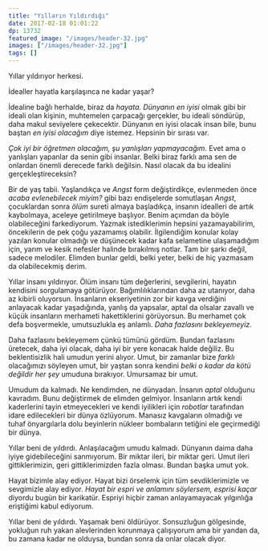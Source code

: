 ```yaml
---
title: "Yılların Yıldırdığı"
date: 2017-02-18 01:01:22
dp: 13732
featured_image: "/images/header-32.jpg"
images: ["/images/header-32.jpg"]
tags: []
---
```


Yıllar yıldırıyor herkesi. 

İdealler hayatla karşılaşınca ne kadar yaşar?

İdealine bağlı herhalde, biraz da *hayata.* *Dünyanın en iyisi* olmak gibi bir
ideali olan kişinin, muhtemelen çarpacağı gerçekler, bu ideali söndürüp, daha
makul seviyelere çekecektir. Dünyanın en iyisi olacak insan bile, bunu baştan
*en iyisi olacağım* diye istemez. Hepsinin bir sırası var. 

*Çok iyi bir öğretmen olacağım, şu yanlışları yapmayacağım.* Evet ama o
yanlışları yapanlar da senin gibi insanlar. Belki biraz farklı ama sen de
onlardan önemli derecede farklı değilsin. Nasıl olacak da bu idealini
gerçekleştireceksin?

Bir de yaş tabii. Yaşlandıkça ve *Angst* form değiştirdikçe, evlenmeden önce
*acaba evlenebilecek miyim?* gibi bazı endişelerde somutlaşan *Angst*,
çocuklardan sonra *ölüm* sureti almaya başladıkça, insanın idealleri de artık
kaybolmaya, aceleye getirilmeye başlıyor. Benim açımdan da böyle olabileceğini
farkediyorum. Yazmak istediklerimin hepsini yazamayabilirim, öncekilerin de pek
çoğu yazamamış olabilir. İlgilendiğim konular kolay yazılan konular olmadığı ve
düşünecek kadar kafa selametine ulaşamadığım için, yarım ve kesik nefesler
halinde bırakılmış notlar. Tam bir şarkı değil, sadece melodiler. Elimden
bunlar geldi, belki yeter, belki de hiç yazmasam da olabilecekmiş derim. 

Yıllar insanı yıldırıyor. Ölüm insanı tüm değerlerini, sevgilerini, hayatın
kendisini sorgulamaya götürüyor. Bağımlılıklarından daha az utanıyor, daha az
kibirli oluyorsun. İnsanların ekseriyetinin zor bir kavga verdiğini anlayacak
kadar yaşadığında, yanlış da yapsalar, aptal da olsalar zavallı ve küçük
insanların  merhameti hakettiklerini görüyorsun. Bu merhamet çok defa
boşvermekle, umutsuzlukla eş anlamlı. *Daha fazlasını bekleyemeyiz.*

Daha fazlasını bekleyemem çünkü tümünü gördüm. Bundan fazlasını üretecek, daha
iyi olacak, daha iyi bir yere konacak halde değiliz. Bu beklentisizlik hali
umudun yerini alıyor. Umut, bir zamanlar bize *farklı* olacağımızı söyleyen
umut, bir yaştan sonra kendini *belki o kadar da kötü değildir her şey* umuduna
bırakıyor. Umursamaz bir umut. 

Umudum da kalmadı. Ne kendimden, ne dünyadan. İnsanın *aptal* olduğunu
kavradım. Bunu değiştirmek de elimden gelmiyor. İnsanların artık kendi
kaderlerini tayin etmeyecekleri ve kendi iyilikleri için *robotlar* tarafından
idare edilecekleri bir dünya özlüyorum. Manasız kavgaların olmadığı ve tuhaf
önyargılarla dolu beyinlerin nükleer bombaların tetiğini ele geçirmediği bir
dünya. 

Yıllar beni de yıldırdı. Anlaşılacağım umudu kalmadı. Dünyanın daima daha iyiye
gidebileceğini sanmıyorum. Bir miktar ileri, bir miktar geri. Umut ileri
gittiklerimizin, geri gittiklerimizden fazla olması. Bundan başka umut yok. 

Hayat bizimle alay ediyor. Hayat bizi örselemk için tüm sevdiklerimizle ve
sevgimizle alay ediyor. *Hayat bir espri ve anlamını söylersem, esprisi kaçar*
diyordu bugün bir karikatür. Espriyi hiçbir zaman anlayamayacak yılgınlığa
eriştiğimi kabul ediyorum. 

Yıllar beni de yıldırdı. Yaşamak beni öldürüyor. Sonsuzluğun gölgesinde,
yokluğun ruh yakan alevlerinden korunmaya çalışıyorum ama bir yandan da, bu
zamana kadar ne olduysa, bundan sonra da onlar olacak diyor.



